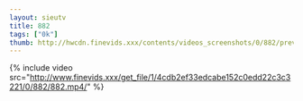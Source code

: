 ```yaml
--- 
layout: sieutv
title: 882
tags: ["0k"]
thumb: http://hwcdn.finevids.xxx/contents/videos_screenshots/0/882/preview.mp4.jpg
---
```

{% include video src="http://www.finevids.xxx/get_file/1/4cdb2ef33edcabe152c0edd22c3c3221/0/882/882.mp4/" %} 
